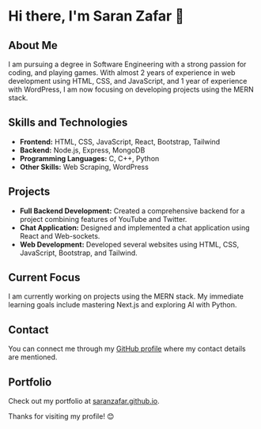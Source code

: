 # Hi there, I'm Saran Zafar 👋

## About Me
I am pursuing a degree in Software Engineering with a strong passion for coding, and playing games. With almost 2 years of experience in web development using HTML, CSS, and JavaScript, and 1 year of experience with WordPress, I am now focusing on developing projects using the MERN stack.

## Skills and Technologies
- **Frontend:** HTML, CSS, JavaScript, React, Bootstrap, Tailwind
- **Backend:** Node.js, Express, MongoDB
- **Programming Languages:** C, C++, Python
- **Other Skills:** Web Scraping, WordPress

## Projects
- **Full Backend Development:** Created a comprehensive backend for a project combining features of YouTube and Twitter.
- **Chat Application:** Designed and implemented a chat application using React and Web-sockets.
- **Web Development:** Developed several websites using HTML, CSS, JavaScript, Bootstrap, and Tailwind.

## Current Focus
I am currently working on projects using the MERN stack. My immediate learning goals include mastering Next.js and exploring AI with Python.

## Contact
You can connect me through my [GitHub profile](https://github.com/saranzafar) where my contact details are mentioned.

## Portfolio
Check out my portfolio at [saranzafar.github.io](https://saranzafar.github.io).

Thanks for visiting my profile! 😊
